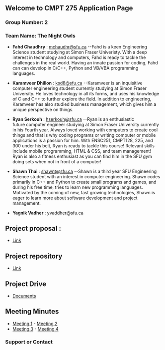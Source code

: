 ## Welcome to CMPT 275 Application Page 



### Group Number:  2

### Team Name:  The Night Owls

* **Fahd Chaudhry** : mchaudhr@sfu.ca --Fahd is a keen Engineering Science student studying at Simon Fraser Univeristy. With a deep interest in technology and computers, Fahd is ready to tackle the challenges in the real world. Having an innate passion for coding, Fahd can can develop in C/C++, Python and VB/VBA programming languages. 

* **Karamveer Dhillon** : ksd8@sfu.ca --Karamveer is an inquisitive computer engineering student currently studying at Simon Fraser University. He loves technology in all its forms, and uses his knowledge of C and C++ to further explore the field. In addition to engineering, Karamveer has also studied business management, which gives him a unique perspective on things. 

* **Ryan Serkouh** : hserkouh@sfu.ca  --Ryan is an enthusiastic future computer engineer studying at Simon Fraser University currently in his Fourth year. Always loved working with computers to create cool things and that is why coding programs or writing computer or mobile applications is a passion for him. With ENSC251, CMPT128, 225, and 300 under his belt, Ryan is ready to tackle this course! Relevant skills include mobile programming, HTML & CSS, and team management! Ryan is also a fitness enthusiast as you can find him in the SFU gym doing sets when not in front of a computer!

* **Shawn Thai** : shawnt@sfu.ca  --Shawn is a third year SFU Engineering Science student with an interest in computer engineering. Shawn codes primarily in C++ and Python to create small programs and games, and during his free time, tries to learn new programming languages. Motivated by the coming of new, fast growing technologies, Shawn is eager to learn more about software development and project management.

* **Yagnik Vadher** : yvaddher@sfu.ca




## Project proposal : 
- [Link](https://docs.google.com/document/d/1Sjle3Uqf5rmHdhPMzWy1VnGbLSjvbW4b8QMaoAgdRVY/edit)

## Project repository 
- [Link](https://github.com/yvadher/cmpt275App)

## Project Drive 
- [Documents](https://drive.google.com/drive/u/1/folders/0BwsesvpyYdXJUXNBN3VfWEFCdE0?usp=sharing&pli=1)

## Meeting Minutes 
-  [Meeting 1](https://drive.google.com/open?id=0B7aK5G9fAl8ySWl3ZmxlUzRWckU)  - [Meeting 2](https://drive.google.com/open?id=0B7aK5G9fAl8yWUpvYm0wb3g5Snc)  
-  [Meeting 3](https://drive.google.com/open?id=0B7aK5G9fAl8yNmUtYnhYTXdEVlU)  - [Meeting 4](https://drive.google.com/open?id=0B7aK5G9fAl8yOEdZWUVFWXBRdnM)


### Support or Contact 
